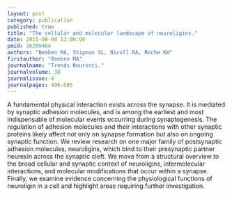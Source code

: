 ```yaml
---
layout: post
category: publication
published: true
title: "The cellular and molecular landscape of neuroligins."
date: 2015-08-08 12:00:00
pmid: 26209464
authors: "Bemben MA, Shipman SL, Nicoll RA, Roche KW"
firstauthor: "Bemben MA"
journalname: "Trends Neurosci."
journalvolume: 38
journalissue: 8
journalpages: 496-505
---
```


A fundamental physical interaction exists across the synapse. It is mediated by synaptic adhesion molecules, and is among the earliest and most indispensable of molecular events occurring during synaptogenesis. The regulation of adhesion molecules and their interactions with other synaptic proteins likely affect not only on synapse formation but also on ongoing synaptic function. We review research on one major family of postsynaptic adhesion molecules, neuroligins, which bind to their presynaptic partner neurexin across the synaptic cleft. We move from a structural overview to the broad cellular and synaptic context of neuroligins, intermolecular interactions, and molecular modifications that occur within a synapse. Finally, we examine evidence concerning the physiological functions of neuroligin in a cell and highlight areas requiring further investigation.

